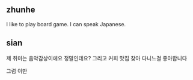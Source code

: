 ## zhunhe

I like to play board game.
I can speak Japanese.

## sian 

제 취미는 음악감상이에요 정말인데요?
그리고 커피 맛집 찾아 다니느걸 좋아합니다 

그럼 이만 
